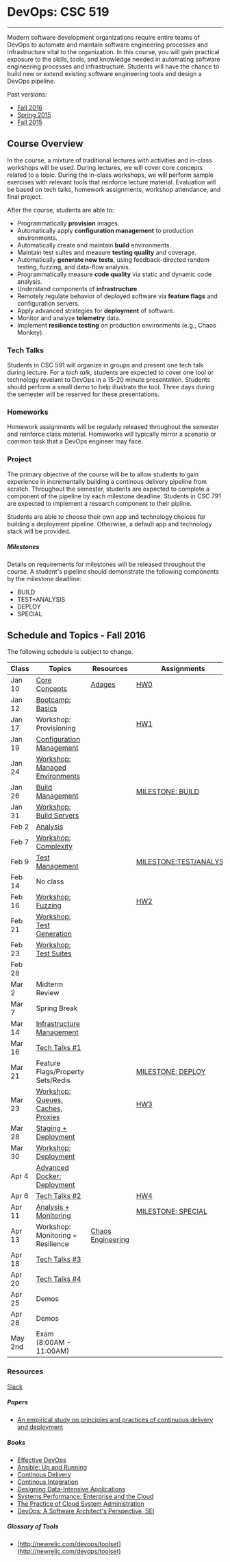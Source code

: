 # DevOps: CSC 519
-------------------------

Modern software development organizations require entire teams of DevOps to automate  and maintain software engineering processes and infrastructure vital to the organization. In this course, you will gain practical exposure to the skills, tools, and knowledge needed in automating software engineering processes and infrastructure. 
Students will have the chance to build new or extend existing software engineering tools and design a DevOps pipeline.

Past versions:
* [Fall 2016](https://github.com/CSC-DevOps/Course/tree/Fall2016)
* [Spring 2015 ](https://github.com/CSC-DevOps/Course/tree/Spring2015)
* [Fall 2015 ](https://github.com/CSC-DevOps/Course/tree/Fall2015)

## Course Overview

In the course, a mixture of traditional lectures with activities and in-class workshops will be used.  During lectures, we will cover core concepts related to a topic. During the in-class workshops, we will perform sample exercises with relevant tools that reinforce lecture material.  Evaluation will be based on tech talks, homework assignments, workshop attendance, and final project.

After the course, students are able to:

* Programmatically **provision** images.
* Automatically apply **configuration management** to production environments.
* Automatically create and maintain **build** environments.
* Maintain test suites and measure **testing quality** and coverage.
* Automatically **generate new tests**, using feedback-directed random testing, fuzzing, and data-flow analysis.
* Programmatically measure **code quality** via static and dynamic code analysis.
* Understand components of **infrastructure**.
* Remotely regulate behavior of deployed software via **feature flags** and configuration servers.
* Apply advanced strategies for **deployment** of software.
* Monitor and analyze **telemetry** data.
* Implement **resilience testing** on production environments (e.g., Chaos Monkey).


### Tech Talks

Students in CSC 591 will organize in groups and present one tech talk during lecture.  For a *tech talk*, students are expected to cover one tool or technology revelant to DevOps in a 15-20 minute presentation.  Students should perform a small demo to help illustrate the tool. Three days during the semester will be reserved for these presentations.

### Homeworks

Homework assignments will be regularly released throughout the semester and reinforce class material.  Homeworks will typically mirror a scenario or common task that a DevOps engineer may face.

### Project

The primary objective of the course will be to allow students to gain experience in incrementally building a continous delivery pipeline from scratch.  Throughout the semester, students are expected to complete a component of the pipeline by each milestone deadline.  Students in CSC 791 are expected to implement a research component to their pipline. 

Students are able to choose their own app and technology choices for building a deployment pipeline.  Otherwise, a default app and technology stack will be provided.

##### Milestones

Details on requirements for milestones will be released throughout the course.  A student's pipeline should demonstrate the following components by the milestone deadline:

* BUILD
* TEST+ANALYSIS
* DEPLOY
* SPECIAL

## Schedule and Topics - Fall 2016

The following schedule is subject to change.

| Class    | Topics                           |  Resources | Assignments       |
|----------|----------------------------------|------------| ----------------  |
| Jan 10   | [Core Concepts](http://tiny.cc/CSC-DevOpsCore) |  [Adages](https://github.com/CSC-DevOps/Course/blob/master/Readings/AdagesI.pdf)          | [HW0](https://github.com/CSC-DevOps/Course/blob/master/HW/HW0.md) |
| Jan 12   | [Bootcamp: Basics](https://github.com/CSC-DevOps/Bootcamp)  |            |                   |
| Jan 17   | Workshop: Provisioning           |            | [HW1](https://github.com/CSC-DevOps/Course/blob/master/HW/HW1.md)|
| Jan 19   | [Configuration Management](http://tiny.cc/devops-cm-slides) |            |                   |
| Jan 24   | [Workshop: Managed Environments](https://github.com/CSC-DevOps/CM/blob/master/README.md)   |            |                   |
| Jan 26   | [Build Management](https://docs.google.com/presentation/d/1PeI-RbsisPtC8tbKMgtB3IDlffLjE6obQkp-tL0Cmsw/edit#slide=id.p)                 |            | [MILESTONE: BUILD](https://github.com/CSC-DevOps/Course/blob/master/Project/M1.md)  |
| Jan 31   | [Workshop: Build Servers](https://github.com/CSC-DevOps/Course/blob/master/Workshops/Build.md)          |            |                   |
| Feb 2   | [Analysis](https://docs.google.com/presentation/d/1EkfcbwXko9gvtel0t4GD_cpE4me-OAIwdYt0p_OAeIs/edit#slide=id.p)                         |            |                   |
| Feb 7   | [Workshop: Complexity](https://github.com/CSC-DevOps/Complexity)                |            |                   |
| Feb 9   | [Test Management](https://docs.google.com/presentation/d/1Wv149dt56DAixTn5BqdyHwVxBWyHU1pk5ohL7jlVAWs/edit#slide=id.p)                  |            |[MILESTONE:TEST/ANALYSIS](https://github.com/CSC-DevOps/Course/blob/master/Project/M2.md)|        
| Feb 14   | No class                         |            |                   |
| Feb 16   | [Workshop: Fuzzing](https://github.com/CSC-DevOps/Fuzzing)        |            | [HW2](https://github.com/CSC-DevOps/Course/blob/master/HW/HW2.md)               |
| Feb 21   | [Workshop: Test Generation](https://github.com/CSC-DevOps/TestGeneration)                              |            |                   |
| Feb 23   | [Workshop: Test Suites]()                        |            |                   |
| Feb 28   |                        |            |                   |
| Mar 2    | Midterm Review                       |            |                   |
| Mar 7    | Spring Break                       |            |                   |
| Mar 14   | [Infrastructure Management](https://1drv.ms/p/s!AG169vwdL5H_jUY)        |            |                   |
| Mar 16   | [Tech Talks #1](https://github.com/CSC-DevOps/Course/blob/master/TechTalks.md)                    |     |                   |
| Mar 21   | Feature Flags/Property Sets/Redis|            | [MILESTONE: DEPLOY](https://github.com/CSC-DevOps/Course/blob/master/Project/M3.md) |
| Mar 23   | [Workshop: Queues, Caches, Proxies](https://github.com/CSC-DevOps/Queues)|            | [HW3](https://github.com/CSC-DevOps/Course/blob/master/HW/HW3.md)               |            
| Mar 28   | [Staging + Deployment](https://docs.google.com/presentation/d/1TaiIh6CtkHt-ij8mCVPVrpY0yN2VTVjqfjO_zYX0lEs/edit#slide=id.p)             |            |                   |
| Mar 30    | [Workshop: Deployment](https://github.com/CSC-DevOps/Deployment/blob/master/README.md)             |            |                   |
| Apr 4   | [Advanced Docker: Deployment](https://github.com/CSC-DevOps/Course/blob/master/Workshops/AdvancedDocker.md)      |            |                   |
| Apr 6   | [Tech Talks #2](https://github.com/CSC-DevOps/Course/blob/master/TechTalks.md)                    |   | [HW4](https://github.com/CSC-DevOps/Course/blob/master/HW/HW4.md)    |
| Apr 11   | [Analysis + Monitoring](https://docs.google.com/presentation/d/1swei7oeXWZGnXe9gC1jlh4Gd1h9Ri6I6x2kTgKr1BVw/edit?usp=sharing)            |            | [MILESTONE: SPECIAL](https://github.com/CSC-DevOps/Course/blob/master/Project/M4.md)|
| Apr 13   | Workshop: Monitoring + Resilience|  [Chaos Engineering](https://www.facebook.com/notes/tpm-networking-group/notes-from-chaos-community-day-nov-4th-2015/1042668315800057)          |                   |
| Apr 18   | [Tech Talks #3](https://github.com/CSC-DevOps/Course/blob/master/TechTalks.md)                         |            |                   |
| Apr 20   | [Tech Talks #4](https://github.com/CSC-DevOps/Course/blob/master/TechTalks.md)                    |                         |            |                   |
| Apr 25   | Demos          |                   |
| Apr 28   | Demos                     |            |                   |
| May 2nd   | Exam (8:00AM - 11:00AM)           |            |                   |

### Resources

[Slack](https://csc519-s17.slack.com/)

##### Papers

* [An empirical study on principles and practices of continuous delivery and deployment](https://peerj.com/preprints/1889.pdf)

##### Books

* [Effective DevOps](https://www.amazon.com/Effective-DevOps-Building-Collaboration-Affinity/dp/1491926309)
* [Ansible: Up and Running](http://www.ansiblebook.com/)
* [Continous Delivery](http://continuousdelivery.com/)
* [Continous Integration](http://www.amazon.com/Continuous-Integration-Improving-Software-Reducing/dp/0321336380)
* [Designing Data-Intensive Applications](http://dataintensive.net/)
* [Systems Performance: Enterprise and the Cloud](http://www.brendangregg.com/sysperfbook.html)
* [The Practice of Cloud System Administration](http://the-cloud-book.com/)
* [DevOps: A Software Architect's Perspective, SEI](http://www.amazon.com/DevOps-Software-Architects-Perspective-Engineering/dp/0134049845)

##### Glossary of Tools

* [http://newrelic.com/devops/toolset](http://newrelic.com/devops/toolset)

